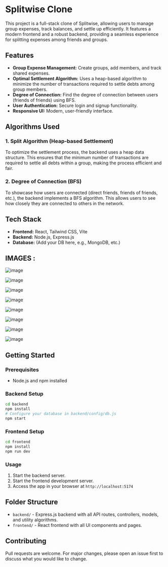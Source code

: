 # Splitwise Clone

This project is a full-stack clone of Splitwise, allowing users to manage group expenses, track balances, and settle up efficiently. It features a modern frontend and a robust backend, providing a seamless experience for splitting expenses among friends and groups.

## Features

- **Group Expense Management:** Create groups, add members, and track shared expenses.
- **Optimal Settlement Algorithm:** Uses a heap-based algorithm to minimize the number of transactions required to settle debts among group members.
- **Degree of Connection:** Find the degree of connection between users (friends of friends) using BFS.
- **User Authentication:** Secure login and signup functionality.
- **Responsive UI:** Modern, user-friendly interface.

## Algorithms Used

### 1. Split Algorithm (Heap-based Settlement)
To optimize the settlement process, the backend uses a heap data structure. This ensures that the minimum number of transactions are required to settle all debts within a group, making the process efficient and fair.

### 2. Degree of Connection (BFS)
To showcase how users are connected (direct friends, friends of friends, etc.), the backend implements a BFS algorithm. This allows users to see how closely they are connected to others in the network.

## Tech Stack

- **Frontend:** React, Tailwind CSS, Vite
- **Backend:** Node.js, Express.js
- **Database:** (Add your DB here, e.g., MongoDB, etc.)

## IMAGES :
![image](https://github.com/user-attachments/assets/d6578dbc-b5aa-4bdf-a1af-cc8cd368490f)

![image](https://github.com/user-attachments/assets/be8d4b55-871a-48e0-8e0e-ddae63cff75a)

![image](https://github.com/user-attachments/assets/f34255f7-21c0-4f8c-962a-e4709896ec15)

![image](https://github.com/user-attachments/assets/dd7f0615-d942-46b2-9a02-1652581e2360)

![image](https://github.com/user-attachments/assets/66f6de83-1f70-4362-b472-dcd433740693)

![image](https://github.com/user-attachments/assets/fab3a98e-aeac-482a-88e0-437c66256bca)

![image](https://github.com/user-attachments/assets/d3624212-2b96-46e6-bc95-2b0ac516b81b)

![image](https://github.com/user-attachments/assets/be2c8223-70a8-4aa6-bf5f-13cc0f816d06)

## Getting Started

### Prerequisites

- Node.js and npm installed

### Backend Setup

```bash
cd backend
npm install
# Configure your database in backend/config/db.js
npm start
```

### Frontend Setup

```bash
cd frontend
npm install
npm run dev
```

### Usage

1. Start the backend server.
2. Start the frontend development server.
3. Access the app in your browser at `http://localhost:5174` 

## Folder Structure

- `backend/` - Express.js backend with all API routes, controllers, models, and utility algorithms.
- `frontend/` - React frontend with all UI components and pages.

## Contributing

Pull requests are welcome. For major changes, please open an issue first to discuss what you would like to change.
